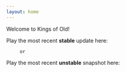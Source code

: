```yaml
---
layout: home 
---
```


Welcome to Kings of Old!
>
Play the most recent **stable** update here:
>
         or
>
Play the most recent **unstable** snapshot here:
